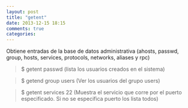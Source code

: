 ```yaml
---
layout: post
title: "getent"
date: 2013-12-15 18:15
comments: true
categories: 
---
```

Obtiene entradas de la base de datos administrativa (ahosts, passwd, group, hosts, services, protocols, networks, aliases y rpc)

>$ getent passwd (lista los usuarios creados en el sistema)

>$ getend group users (Ver los usuarios del grupo users)

>$ getent services 22 (Muestra el servicio que corre por el puerto especificado. Si no se especifica puerto los lista todos)

